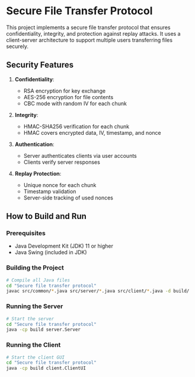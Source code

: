 # Secure File Transfer Protocol

This project implements a secure file transfer protocol that ensures confidentiality, integrity, and protection against replay attacks. It uses a client-server architecture to support multiple users transferring files securely.

## Security Features

1. **Confidentiality**:

   - RSA encryption for key exchange
   - AES-256 encryption for file contents
   - CBC mode with random IV for each chunk
2. **Integrity**:

   - HMAC-SHA256 verification for each chunk
   - HMAC covers encrypted data, IV, timestamp, and nonce
3. **Authentication**:

   - Server authenticates clients via user accounts
   - Clients verify server responses
4. **Replay Protection**:

   - Unique nonce for each chunk
   - Timestamp validation
   - Server-side tracking of used nonces

## How to Build and Run

### Prerequisites

- Java Development Kit (JDK) 11 or higher
- Java Swing (included in JDK)

### Building the Project

```bash
# Compile all Java files
cd "Secure file transfer protocol"
javac src/common/*.java src/server/*.java src/client/*.java -d build/
```

### Running the Server

```bash
# Start the server
cd "Secure file transfer protocol"
java -cp build server.Server
```

### Running the Client

```bash
# Start the client GUI
cd "Secure file transfer protocol"
java -cp build client.ClientUI
```
